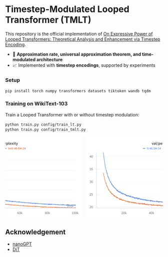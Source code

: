# Timestep-Modulated Looped Transformer (TMLT)

This repository is the official implementation of [On Expressive Power of Looped Transformers: Theoretical Analysis and Enhancement via Timestep Encoding](https://arxiv.org/abs/2410.01405).

- :pencil: **Approximation rate, universal approximation theorem, and time-modulated architecture**
- :chart_with_upwards_trend: Implemented with **timestep encodings**, supported by experiments

### Setup

```shell
pip install torch numpy transformers datasets tiktoken wandb tqdm
```

### Training on WikiText-103

Train a Looped Transformer with or without timestep modulation:
```bash
python train.py config/train_lt.py
python train.py config/train_tmlt.py
```

<div style="display: flex; justify-content: center; gap: 10px; margin: 10px 0; flex-wrap: nowrap; overflow-x: auto;">
  <img src="assets/train_p.png" style="width: 500px; max-width: 100%;">
  <img src="assets/val_p.png" style="width: 500px; max-width: 100%;">
</div>


## Acknowledgement

- [nanoGPT](https://github.com/karpathy/nanoGPT)
- [DiT](https://github.com/facebookresearch/DiT)
